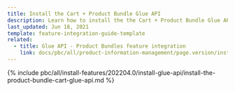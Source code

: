 ```yaml
---
title: Install the Cart + Product Bundle Glue API
description: Learn how to install the the Cart + Product Bundle Glue API in a Spryker project.
last_updated: Jun 18, 2021
template: feature-integration-guide-template
related:
  - title: Glue API - Product Bundles feature integration
    link: docs/pbc/all/product-information-management/page.version/install-and-upgrade/install-glue-api/install-the-product-bundles-glue-api.html
---
```


{% include pbc/all/install-features/202204.0/install-glue-api/install-the-product-bundle-cart-glue-api.md %} <!-- To edit, see /_includes/pbc/all/install-features/202204.0/install-glue-api/install-the-product-bundle-cart-glue-api.md -->
